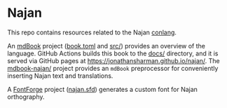 # Najan

This repo contains resources related to the Najan
[conlang](https://en.wikipedia.org/wiki/Constructed_language).

An [mdBook](https://rust-lang.github.io/mdBook/) project
([book.toml](./book.toml) and [src/](./src/)) provides an overview of the
language. GitHub Actions builds this book to the [docs/](./docs/) directory, and
it is served via GitHub pages at https://jonathansharman.github.io/najan/. The
[mdbook-najan/](./mdbook-najan/) project provides an `mdBook` preprocessor for
conveniently inserting Najan text and translations.

A [FontForge](https://fontforge.org/) project ([najan.sfd](./najan.sfd))
generates a custom font for Najan orthography.
